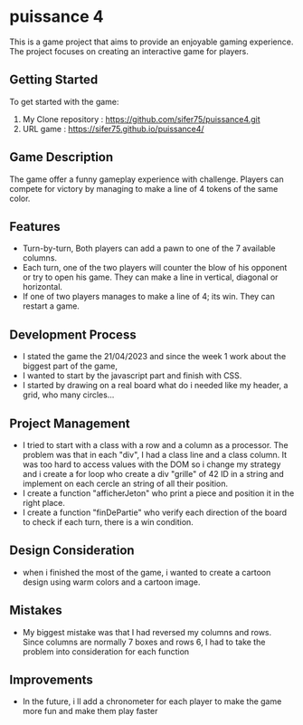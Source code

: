 # puissance 4

This is a game project that aims to provide an enjoyable gaming experience. The project focuses on creating an interactive game for players.

## Getting Started

To get started with the game:

1. My Clone repository : https://github.com/sifer75/puissance4.git
2. URL game : https://sifer75.github.io/puissance4/

## Game Description

The game offer a funny gameplay experience with challenge. Players can compete for victory by managing to make a line of 4 tokens of the same color. 

## Features

- Turn-by-turn, Both players can add a pawn to one of the 7 available columns. 
- Each turn, one of the two players will counter the blow of his opponent or try to open his game. They can make a line in vertical, diagonal or horizontal.
- If one of two players manages to make a line of 4; its win. They can restart a game.

## Development Process

- I stated the game the 21/04/2023 and since the week 1 work about the biggest part of the game,
- I wanted to start by the javascript part and finish with CSS.
- I started by drawing on a real board what do i needed like my header, a grid, who many circles...

## Project Management

- I tried to start with a class with a row and a column as a processor. The problem was that in each "div", I had a class line and a class column. It was too hard to access values with the DOM so i change my strategy and i create a for loop who create a div "grille" of 42 ID in a string and implement on each cercle an string of all their position.
- I create a function "afficherJeton" who print a piece and position it in the right place.
- I create a function "finDePartie" who verify each direction of the board to check if each turn, there is a win condition.

## Design Consideration

- when i finished the most of the game, i wanted to create a cartoon design using warm colors and a cartoon image.

## Mistakes

- My biggest mistake was that I had reversed my columns and rows. Since columns are normally 7 boxes and rows 6, I had to take the problem into consideration for each function

## Improvements

- In the future, i ll add a chronometer for each player to make the game more fun and make them play faster